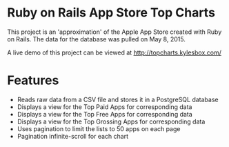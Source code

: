 # Ruby on Rails App Store Top Charts

This project is an 'approximation' of the Apple App Store created with Ruby on Rails. 
The data for the database was pulled on May 8, 2015.

A live demo of this project can be viewed at http://topcharts.kylesbox.com/

# Features
- Reads raw data from a CSV file and stores it in a PostgreSQL database
- Displays a view for the Top Paid Apps for corresponding data
- Displays a view for the Top Free Apps for corresponding data
- Displays a view for the Top Grossing Apps for corresponding data
- Uses pagination to limit the lists to 50 apps on each page
- Pagination infinite-scroll for each chart
